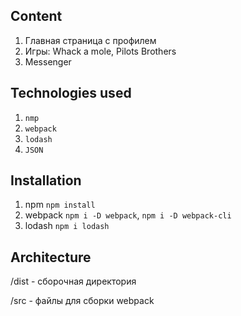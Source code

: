 ## Content
1. Главная страница с профилем
2. Игры: Whack a mole, Pilots Brothers
3. Messenger
## Technologies used
1. `nmp`
2. `webpack`
3. `lodash`
4. `JSON`
## Installation
1. npm `npm install`
2. webpack `npm i -D webpack`, `npm i -D webpack-cli`
3. lodash `npm i lodash`
## Architecture
/dist - сборочная директория

/src - файлы для сборки webpack
